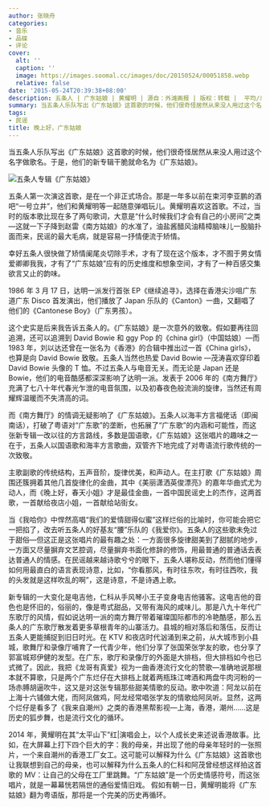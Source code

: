 ```yaml
---
author: 张晓舟
categories:
- 音乐
- 品碟
- 评论
cover:
  alt: ''
  caption: ''
  image: https://images.soomal.cc/images/doc/20150524/00051858.webp
  relative: false
date: '2015-05-24T20:39:38+08:00'
description: 五条人 | 广东姑娘 | 黄耀明 | 源自：外滩画报 | 版权：转载 |  平均/总评分：07.29/51
summary: 当五条人乐队写出《广东姑娘》这首歌的时候，他们很奇怪居然从来没人用过这个名字做歌名。于是，他们的新专辑干脆就命名为《广东姑娘》。五条人第一次演这首歌，是在一个非正式场合。那是一年多以前在束河李亚鹏的酒吧“一号立井”，他们和黄耀明等一起随意弹唱玩儿。黄耀明喜欢这首歌……
tags:
- 民谣
title: 晚上好，广东姑娘
---
```


当五条人乐队写出《广东姑娘》这首歌的时候，他们很奇怪居然从来没人用过这个名字做歌名。于是，他们的新专辑干脆就命名为《广东姑娘》。

![五条人专辑《广东姑娘》](https://images.soomal.cc/images/doc/20150524/00051857.webp)





五条人第一次演这首歌，是在一个非正式场合。那是一年多以前在束河李亚鹏的酒吧“一号立井”，他们和黄耀明等一起随意弹唱玩儿。黄耀明喜欢这首歌。不过，当时的版本歌比现在多了两句歌词，大意是“什么时候我们才会有自己的小房间”之类―这就一下子降到赵雷《南方姑娘》的水准了，油盐酱醋风油精樟脑味儿一股脑扑面而来，民谣的最大毛病，就是容易一抒情便流于矫情。

幸好五条人很快做了矫情阑尾炎切除手术，才有了现在这个版本，才不囿于男女情爱卿卿我我，才有了“广东姑娘”应有的历史维度和想象空间，才有了一种百感交集欲言又止的韵味。

1986 年 3 月 17 日，达明一派发行首张 EP《继续追寻》，选择在香港尖沙咀广东道广东 Disco 首发演出，他们播放了 Japan 乐队的《Canton》一曲，又翻唱了他们的《Cantonese Boy》（广东男孩）。

这个史实是后来我告诉五条人的。《广东姑娘》是一次意外的致敬。假如要再往回追溯，还可以追溯到 David Bowie 和 ggy Pop 的《china girl》（中国姑娘）―而 1983 年，刘以达还曾在一张名为《香港》的合辑中推出过一首《China girls》，也算是向 David Bowie 致敬。五条人当然也热爱 David Bowie ―茂涛喜欢穿印着 David Bowie 头像的 T 恤。不过五条人与电音无关。而无论是 Japan 还是 Bowie，他们的电音酷感都深深影响了达明一派。发表于 2006 年的《南方舞厅》充满了七八十年代春光乍泄的电音氛围，以及初春夜色般流淌的旋律，当然还有周耀辉温暖而不失清高的词。

而《南方舞厅》的情调无疑影响了《广东姑娘》。五条人以海丰方言福佬话（即闽南话），打破了粤语对“广东歌”的垄断，也拓展了“广东歌”的内涵和可能性，而这张新专辑一改以往的方言路线，多数是国语歌，《广东姑娘》这张唱片的趣味之一在于，五条人以国语歌和海丰方言歌曲，双管齐下地完成了对粤语流行歌传统的一次致敬。

主歌副歌的传统结构，五声音阶，旋律优美，和声动人。在主打歌《广东姑娘》周围还簇拥着其他几首旋律化的金曲，其中《美丽潇洒英俊漂亮》的嘉年华曲式尤为动人，而《晚上好，春天小姐》才是最佳金曲，一首中国民谣史上的杰作，这两首歌，一首献给夜店小姐，一首献给站街女。

当《我哈你》中悍然高唱“我们的爱情甜得似蜜”这样烂俗的比喻时，你可能会把它一把掐了，改去听五条人的好基友“腰”乐队的《我爱你》。五条人的这些歌未免过于甜俗―但这正是这张唱片的最有趣之处：一方面很多旋律甜美到了甜腻的地步，一方面又尽量摒弃文艺腔调，尽量摒弃书面化修辞的修饰，用最普通的普通话去表达普通人的情感。在民谣越来越诗歌兮兮的眼下，五条人堪称反动，然而他们懂得如何用最直白的语言表现诗意，比如，“你看那风，有时往东吹，有时往西吹，我的头发就是这样吹乱的啊”，这是诗意，不是诗遇上歌。

新专辑的一大变化是电吉他，仁科从手风琴小王子变身电吉他骚客。这电吉他的音色也是怀旧的，俗丽的，像是粤式甜品，又带有海风的咸味儿。那是八九十年代广东歌厅的风情，假如说达明一派的南方舞厅带着璀璨国际都市的冷艳酷感，那么五条人的广东歌厅散发着更多草根青年的山寨活力。县城的相对落后和落伍，反而让五条人更能捕捉到旧日时光。在 KTV 和夜店时代汹涌到来之前，从大城市到小县城，歌舞厅和录像厅哺育了一代青少年，他们分享了张国荣张学友的歌，也分享了郭富城郑伊健的发型。在广东，歌厅和录像厅的外面是大排档，但大排档如今也已式微了。因此，我把《龙哥有真爱》视为一曲香港流行文化的赞歌―准确地说那根本就不算歌，只是两个广东烂仔在大排档上就着两瓶珠江啤酒和两盘牛肉河粉的一场赤膊胡逼吹牛，这又是对这张专辑那些甜美情歌的反动。歌中吹道：阿龙以前在上海十六铺做大佬，而阿凤做鸡，阿龙经常唱张学友的情歌给阿凤听。显然，这两个烂仔是看多了《我来自潮州》之类的香港黑帮影视―上海，香港，潮州……这是历史的狐步舞，也是流行文化的循环。

2014 年，黄耀明在其“太平山下”红|演唱会上，以个人成长史来述说香港故事。比如，在大屏幕上打下四个巨大的字：我的母亲，并出现了他的母亲年轻时的一张照片，一个来自潮州的香港工厂女工。这可能可以解释为什么《广东姑娘》这首歌也让我联想到自己的母亲，也可以解释为什么五条人的仁科和阿茂曾经想这样拍这首歌的 MV：让自己的父母在工厂里跳舞。“广东姑娘”是一个历史情感符号，而这张唱片，就是一幕幕恍若隔世的通俗爱情旧戏。
假如有朝一日，黄耀明能将《广东姑娘》翻为粤语版，那将是一个完美的历史再循环。